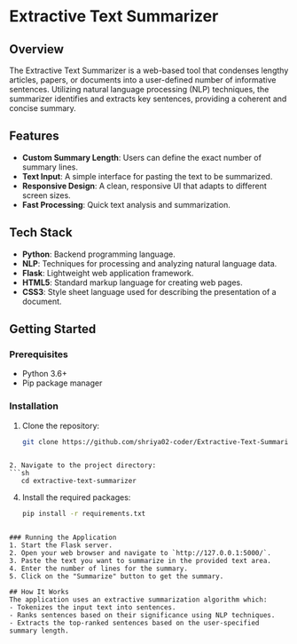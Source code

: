 # Extractive Text Summarizer

## Overview
The Extractive Text Summarizer is a web-based tool that condenses lengthy articles, papers, or documents into a user-defined number of informative sentences. Utilizing natural language processing (NLP) techniques, the summarizer identifies and extracts key sentences, providing a coherent and concise summary.

## Features
- **Custom Summary Length**: Users can define the exact number of summary lines.
- **Text Input**: A simple interface for pasting the text to be summarized.
- **Responsive Design**: A clean, responsive UI that adapts to different screen sizes.
- **Fast Processing**: Quick text analysis and summarization.

## Tech Stack
- **Python**: Backend programming language.
- **NLP**: Techniques for processing and analyzing natural language data.
- **Flask**: Lightweight web application framework.
- **HTML5**: Standard markup language for creating web pages.
- **CSS3**: Style sheet language used for describing the presentation of a document.

## Getting Started

### Prerequisites
- Python 3.6+
- Pip package manager

### Installation
1. Clone the repository:
   ```sh
   git clone https://github.com/shriya02-coder/Extractive-Text-Summariser.git
```

2. Navigate to the project directory:
```sh
   cd extractive-text-summarizer
```

4. Install the required packages:
   ```sh
   pip install -r requirements.txt
```

### Running the Application
1. Start the Flask server.
2. Open your web browser and navigate to `http://127.0.0.1:5000/`.
3. Paste the text you want to summarize in the provided text area.
4. Enter the number of lines for the summary.
5. Click on the "Summarize" button to get the summary.

## How It Works
The application uses an extractive summarization algorithm which:
- Tokenizes the input text into sentences.
- Ranks sentences based on their significance using NLP techniques.
- Extracts the top-ranked sentences based on the user-specified summary length.




   

